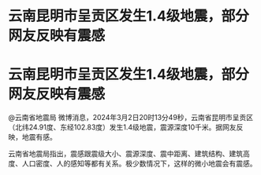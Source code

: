 # 云南昆明市呈贡区发生1.4级地震，部分网友反映有震感

# 云南昆明市呈贡区发生1.4级地震，部分网友反映有震感

@云南省地震局
微博消息，2024年3月2日20时13分49秒，云南省昆明市呈贡区（北纬24.91度、东经102.83度）发生1.4级地震，震源深度10千米。据网友反映，地震有感。

云南省地震局指出，震感跟震级大小、震源深度、震中距离、建筑结构、建筑高度、人口密度、人的感知等都有关系。极少数情况下，这样的微小地震会有震感。

